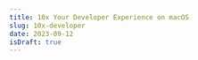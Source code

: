 ```yaml
---
title: 10x Your Developer Experience on macOS
slug: 10x-developer
date: 2023-09-12
isDraft: true
---
```

